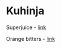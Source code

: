 # Kuhinja

Superjuice - [link](https://www.kevinkos.com/post/how-to-get-8x-as-much-juice-from-one-citrus)

Orange bitters - [link](https://www.seriouseats.com/how-to-make-your-own-orange-bitters-recipe)
